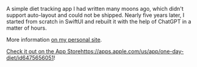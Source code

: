 A simple diet tracking app I had written many moons ago, which didn't support auto-layout and could not be shipped. Nearly five years later, I started from scratch in SwiftUI and rebuilt it with the help of ChatGPT in a matter of hours.

More information [on my personal site](https://www.iammike.org/?page_id=4559).

[Check it out on the App Store](https://apps.apple.com/us/app/one-day-diet/id6475656051)https://apps.apple.com/us/app/one-day-diet/id6475656051!
